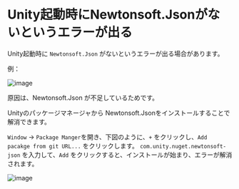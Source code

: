 # Unity起動時にNewtonsoft.Jsonがないというエラーが出る

Unity起動時に `Newtonsoft.Json` がないというエラーが出る場合があります。

例：

![image](https://github.com/toppers/hakoniwa-document/assets/164193/4ef5c6ed-d5a7-4455-9e1f-c91cd38974f1)


原因は、Newtonsoft.Json が不足しているためです。 

Unityのパッケージマネージャから Newtonsoft.Jsonをインストールすることで解消できます。

`Window` -> `Package Manger`を開き、下図のように、`+` をクリックし、`Add pacakge from git URL...` をクリックします。
`com.unity.nuget.newtonsoft-json` を入力して、`Add` をクリックすると、インストールが始まり、エラーが解消されます。

![image](https://github.com/toppers/hakoniwa-document/assets/164193/2abb0ddc-c5ce-4e63-9288-98615ff92ed6)
